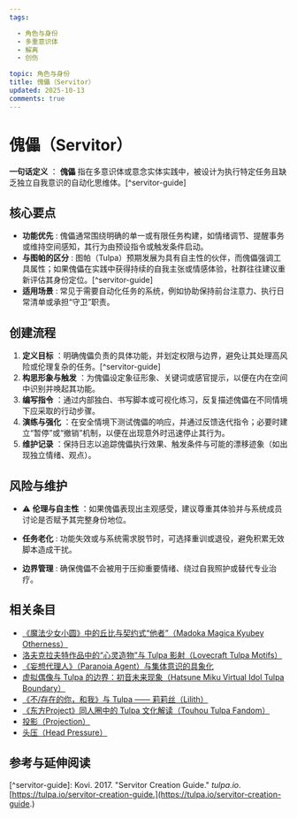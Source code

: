 ```yaml
---
tags:

  - 角色与身份
  - 多重意识体
  - 解离
  - 创伤

topic: 角色与身份
title: 傀儡（Servitor）
updated: 2025-10-13
comments: true
---
```


# 傀儡（Servitor）

**一句话定义** ： **傀儡** 指在多意识体或意念实体实践中，被设计为执行特定任务且缺乏独立自我意识的自动化思维体。[^servitor-guide]

## 核心要点

- **功能优先** : 傀儡通常围绕明确的单一或有限任务构建，如情绪调节、提醒事务或维持空间感知，其行为由预设指令或触发条件启动。
- **与图帕的区分** : 图帕（Tulpa）预期发展为具有自主性的伙伴，而傀儡强调工具属性；如果傀儡在实践中获得持续的自我主张或情感体验，社群往往建议重新评估其身份定位。[^servitor-guide]
- **适用场景** : 常见于需要自动化任务的系统，例如协助保持前台注意力、执行日常清单或承担“守卫”职责。

## 创建流程

1. **定义目标** ：明确傀儡负责的具体功能，并划定权限与边界，避免让其处理高风险或伦理复杂的任务。[^servitor-guide]
1. **构思形象与触发** ：为傀儡设定象征形象、关键词或感官提示，以便在内在空间中识别并唤起其功能。
1. **编写指令** ：通过内部独白、书写脚本或可视化练习，反复描述傀儡在不同情境下应采取的行动步骤。
1. **演练与强化** ：在安全情境下测试傀儡的响应，并通过反馈迭代指令；必要时建立“暂停”或“撤销”机制，以便在出现意外时迅速停止其行为。
1. **维护记录** ：保持日志以追踪傀儡执行效果、触发条件与可能的漂移迹象（如出现独立情绪、观点）。

## 风险与维护

- ⚠ **伦理与自主性** ：如果傀儡表现出主观感受，建议尊重其体验并与系统成员讨论是否赋予其完整身份地位。

- **任务老化** : 功能失效或与系统需求脱节时，可选择重训或退役，避免积累无效脚本造成干扰。

- **边界管理** : 确保傀儡不会被用于压抑重要情绪、绕过自我照护或替代专业治疗。

## 相关条目

- [《魔法少女小圆》中的丘比与契约式“他者”（Madoka Magica Kyubey Otherness）](Madoka-Magica-Kyubey-Otherness.md)
- [洛夫克拉夫特作品中的“心灵造物”与 Tulpa 影射（Lovecraft Tulpa Motifs）](Lovecraft-Tulpa-Motifs.md)
- [《妄想代理人》（Paranoia Agent）与集体意识的具象化](Paranoia-Agent-Collective-Consciousness.md)
- [虚拟偶像与 Tulpa 的边界：初音未来现象（Hatsune Miku Virtual Idol Tulpa Boundary）](Hatsune-Miku-Virtual-Idol-Tulpa-Boundary.md)
- [《不/存在的你，和我》与 Tulpa —— 莉莉丝（Lilith）](Nonexistent-You-And-Me-Tulpa-Lilith.md)
- [《东方Project》同人圈中的 Tulpa 文化解读（Touhou Tulpa Fandom）](Touhou-Tulpa-Fandom.md)
- [投影（Projection）](Projection.md)
- [头压（Head Pressure）](Head-Pressure.md)

## 参考与延伸阅读

\[^servitor-guide\]: Kovi. 2017. "Servitor Creation Guide." *tulpa.io*. [https://tulpa.io/servitor-creation-guide.](https://tulpa.io/servitor-creation-guide.)
